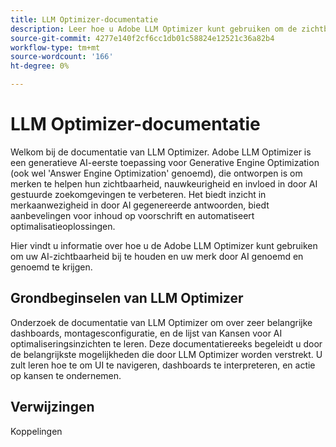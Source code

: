 ```yaml
---
title: LLM Optimizer-documentatie
description: Leer hoe u Adobe LLM Optimizer kunt gebruiken om de zichtbaarheid van uw merk te verhogen in zoekopdrachten met AI-motor. Houd opmerkingen, citaten en inzichten bij. Optimaliseren voor betere zichtbaarheid en invloed van uw merk.
source-git-commit: 4277e140f2cf6cc1db01c58824e12521c36a82b4
workflow-type: tm+mt
source-wordcount: '166'
ht-degree: 0%

---
```



# LLM Optimizer-documentatie

Welkom bij de documentatie van LLM Optimizer. Adobe LLM Optimizer is een generatieve AI-eerste toepassing voor Generative Engine Optimization (ook wel &#39;Answer Engine Optimization&#39; genoemd), die ontworpen is om merken te helpen hun zichtbaarheid, nauwkeurigheid en invloed in door AI gestuurde zoekomgevingen te verbeteren. Het biedt inzicht in merkaanwezigheid in door AI gegenereerde antwoorden, biedt aanbevelingen voor inhoud op voorschrift en automatiseert optimalisatieoplossingen.

Hier vindt u informatie over hoe u de Adobe LLM Optimizer kunt gebruiken om uw AI-zichtbaarheid bij te houden en uw merk door AI genoemd en genoemd te krijgen.

<!-- Add image-->

## Grondbeginselen van LLM Optimizer

Onderzoek de documentatie van LLM Optimizer om over zeer belangrijke dashboards, montagesconfiguratie, en de lijst van Kansen voor AI optimaliseringsinzichten te leren. Deze documentatiereeks begeleidt u door de belangrijkste mogelijkheden die door LLM Optimizer worden verstrekt. U zult leren hoe te om UI te navigeren, dashboards te interpreteren, en actie op kansen te ondernemen.


## Verwijzingen

Koppelingen







